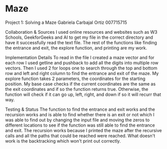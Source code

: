 # Maze
Project 1: Solving a Maze
Gabriela Carbajal Ortiz
007715715


Collaboration & Sources
I used online resources and websites such as W3 Schools, GeekforGeeks and  AI to get my file in the correct directory and have it successfully read the text file. The rest of the functions like finding the entrance and exit, the explore function, and printing are my work.

Implementation Details
To read in the file I created a maze vector and for each row I used getline and pushback to add all the digits into multiple row vectors. Then I used 2 for loops one to search through the top and bottom row and left and right column to find the entrance and exit of the maze. My explore function takes 2 parameters, the coordinates for the starting position. My base case checks if the current coordinates are the same as the exit coordinates and if so the function returns true. Otherwise, the function will check if it can go up, left, right, and down if so it will recurr that way. 

Testing & Status
The function to find the entrance and exit works and the recursion works and is able to find whether there is an exit or not which I was able to find out by changing the input file and moving the zeros to different locations to see if the function was still able to find the entrance and exit. The recursion works because I printed the maze after the recursive calls and all the paths that could be reached were reached. What doesn't work is the backtracking which won't print out correctly.
